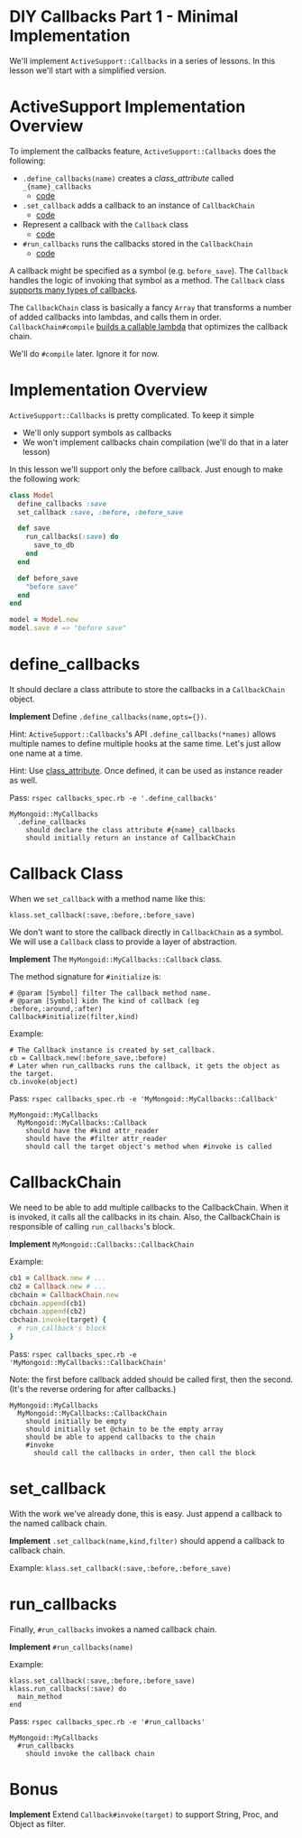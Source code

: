 # DIY Callbacks Part 1 - Minimal Implementation

We'll implement `ActiveSupport::Callbacks` in a series of lessons. In this lesson we'll start with a simplified version.

# ActiveSupport Implementation Overview

To implement the callbacks feature, `ActiveSupport::Callbacks` does the following:

+ `.define_callbacks(name)` creates a *class_attribute* called `_{name}_callbacks`
  + [code](https://github.com/rails/rails/blob/409fbffc92dfe612db129d5bb4e99a8807854958/activesupport/lib/active_support/callbacks.rb#L729-L730)
+ `.set_callback` adds a callback to an instance of `CallbackChain`
  + [code](https://github.com/rails/rails/blob/409fbffc92dfe612db129d5bb4e99a8807854958/activesupport/lib/active_support/callbacks.rb#L468)
+ Represent a callback with the `Callback` class
  + [code](https://github.com/rails/rails/blob/409fbffc92dfe612db129d5bb4e99a8807854958/activesupport/lib/active_support/callbacks.rb#L338)
+ `#run_callbacks` runs the callbacks stored in the `CallbackChain`
  + [code](https://github.com/rails/rails/blob/409fbffc92dfe612db129d5bb4e99a8807854958/activesupport/lib/active_support/callbacks.rb#L86)

A callback might be specified as a symbol (e.g. `before_save`). The `Callback` handles the logic of invoking that symbol as a method. The `Callback` class [supports many types of callbacks](https://github.com/rails/rails/blob/409fbffc92dfe612db129d5bb4e99a8807854958/activesupport/lib/active_support/callbacks.rb#L421).

The `CallbackChain` class is basically a fancy `Array` that transforms a number of added callbacks into lambdas, and calls them in order. `CallbackChain#compile` [builds a callable lambda](https://github.com/rails/rails/blob/409fbffc92dfe612db129d5bb4e99a8807854958/activesupport/lib/active_support/callbacks.rb#L511-L513) that optimizes the callback chain.

We'll do `#compile` later. Ignore it for now.

# Implementation Overview

`ActiveSupport::Callbacks` is pretty complicated. To keep it simple

+ We'll only support symbols as callbacks
+ We won't implement callbacks chain compilation (we'll do that in a later lesson)

In this lesson we'll support only the before callback. Just enough to make the following work:

```ruby
class Model
  define_callbacks :save
  set_callback :save, :before, :before_save

  def save
    run_callbacks(:save) do
      save_to_db
    end
  end

  def before_save
    "before save"
  end
end

model = Model.new
model.save # => "before save"
```

# define_callbacks

It should declare a class attribute to store the callbacks in a `CallbackChain` object.

**Implement** Define `.define_callbacks(name,opts={})`.

Hint: `ActiveSupport::Callbacks`'s API `.define_callbacks(*names)` allows multiple names to define multiple hooks at the same time. Let's just allow one name at a time.

Hint: Use [class_attribute](http://api.rubyonrails.org/classes/Class.html#method-i-class_attribute). Once defined, it can be used as instance reader as well.

Pass: `rspec callbacks_spec.rb -e '.define_callbacks'`

```
MyMongoid::MyCallbacks
  .define_callbacks
    should declare the class attribute #{name}_callbacks
    should initially return an instance of CallbackChain
```

# Callback Class

When we `set_callback` with a method name like this:

```
klass.set_callback(:save,:before,:before_save)
```

We don't want to store the callback directly in `CallbackChain` as a symbol. We will use a `Callback` class to provide a layer of abstraction.

**Implement** The `MyMongoid::MyCallbacks::Callback` class.

The method signature for `#initialize` is:

```
# @param [Symbol] filter The callback method name.
# @param [Symbol] kidn The kind of callback (eg :before,:around,:after)
Callback#initialize(filter,kind)
```

Example:
```
# The Callback instance is created by set_callback.
cb = Callback.new(:before_save,:before)
# Later when run_callbacks runs the callback, it gets the object as the target.
cb.invoke(object)
```
Pass: `rspec callbacks_spec.rb -e 'MyMongoid::MyCallbacks::Callback'`

```
MyMongoid::MyCallbacks
  MyMongoid::MyCallbacks::Callback
    should have the #kind attr_reader
    should have the #filter attr_reader
    should call the target object's method when #invoke is called
```

# CallbackChain

We need to be able to add multiple callbacks to the CallbackChain. When it is invoked, it calls all the callbacks in its chain. Also, the CallbackChain is responsible of calling `run_callbacks`'s block.

**Implement** `MyMongoid::Callbacks::CallbackChain`

Example:

```ruby
cb1 = Callback.new # ...
cb2 = Callback.new # ...
cbchain = CallbackChain.new
cbchain.append(cb1)
cbchain.append(cb2)
cbchain.invoke(target) {
  # run_callback's block
}
```

Pass: `rspec callbacks_spec.rb -e 'MyMongoid::MyCallbacks::CallbackChain'`

Note: the first before callback added should be called first, then the second. (It's the reverse ordering for after callbacks.)

```
MyMongoid::MyCallbacks
  MyMongoid::MyCallbacks::CallbackChain
    should initially be empty
    should initially set @chain to be the empty array
    should be able to append callbacks to the chain
    #invoke
      should call the callbacks in order, then call the block
```

# set_callback

With the work we've already done, this is easy. Just append a callback to the named callback chain.

**Implement** `.set_callback(name,kind,filter)` should append a callback to callback chain.

Example: `klass.set_callback(:save,:before,:before_save)`

# run_callbacks

Finally, `#run_callbacks` invokes a named callback chain.

**Implement** `#run_callbacks(name)`

Example:

```
klass.set_callback(:save,:before,:before_save)
klass.run_callbacks(:save) do
  main_method
end
```

Pass: `rspec callbacks_spec.rb -e '#run_callbacks'`

```
MyMongoid::MyCallbacks
  #run_callbacks
    should invoke the callback chain
```

# Bonus

**Implement** Extend `Callback#invoke(target)` to support String, Proc, and Object as filter.

